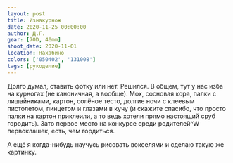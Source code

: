 ```yaml
---
layout: post
title: Изнакурнож
date: 2020-11-25 00:00:00
author: Д.Г.
gear: [70D, 40mm]
shoot_date: 2020-11-01
location: Нахабино
colors: ['050402', '131008']
tags: [рукоделие]
---
```

Долго думал, ставить фотку или нет. Решился. В общем, тут у нас изба на курногах (не каноничная, а вообще). Мох, сосновая кора, палки с лишайниками, картон, солёное тесто, долгие ночи с клеевым пистолетом, пинцетом и глазами в кучу (и скажите спасибо, что просто палки на картон приклеили, а то ведь хотели прямо настоящий сруб городить). Зато первое место на конкурсе среди родителей^W первоклашек, есть, чем гордиться.

А ещё я когда-нибудь научусь рисовать вокселями и сделаю такую же картинку.
